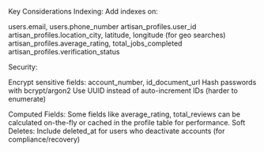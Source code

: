 Key Considerations
Indexing: Add indexes on:

users.email, users.phone_number
artisan_profiles.user_id
artisan_profiles.location_city, latitude, longitude (for geo searches)
artisan_profiles.average_rating, total_jobs_completed
artisan_profiles.verification_status

Security:

Encrypt sensitive fields: account_number, id_document_url
Hash passwords with bcrypt/argon2
Use UUID instead of auto-increment IDs (harder to enumerate)

Computed Fields:
Some fields like average_rating, total_reviews can be calculated on-the-fly or cached in the profile table for performance.
Soft Deletes:
Include deleted_at for users who deactivate accounts (for compliance/recovery)